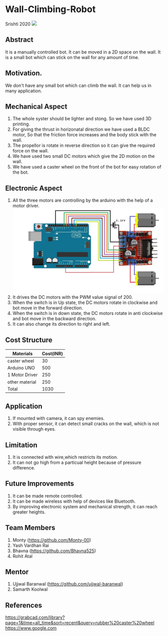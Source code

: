 # Wall-Climbing-Robot
Srishti 2020
![](https://github.com/marsiitr/Wall-Climbing-Robot/blob/de0ab5a1be7fad8a3adcaa81d91c0fda2761cd6a/Images%20and%20Videos/Images/CAD%20design.jpg)

## Abstract
It is a manually controlled bot. It can be moved in a 2D space on the wall. It is a small bot which can stick on the wall for any amount of time. 


## Motivation.
We don't have any small bot which can climb the wall. It can help us in many application.

## Mechanical Aspect
1. The whole syster should be lighter and stong. So we have used 3D printing.
2. For giving the thrust in horizonatal direction we have used a BLDC motor, So that the friction force increases and the body stick with the wall.
3. The propellor is rotate in reverse direction so it can give the required force on the wall.
4. We have used two small DC motors which give the 2D motion on the wall.
5. We have used a caster wheel on the front of the bot for easy rotation of the bot.

## Electronic Aspect
1. All the three motors are controlling by the arduino with the help of a motor driver.
![](https://github.com/marsiitr/Wall-Climbing-Robot/blob/de0ab5a1be7fad8a3adcaa81d91c0fda2761cd6a/Images%20and%20Videos/Images/Arduino%20and%20motor%20driver.jpg)
2. It drives the DC motors with the PWM value signal of 200.
3. When the switch is in Up state, the DC motors rotate in clockwise and bot move in the forward direction.
4. When the switch is in down state, the DC motors rotate in anti clockwise and bot move in the backward direction.
5. It can also change its direction to right and left.

## Cost Structure
| Materials  | Cost(INR) |
| ------------- | ------------- |
| caster wheel | 30 |
| Arduino UNO  |500 |
| 1 Motor Driver  | 250 |
| other material | 250  |
| Total | 1030 |

## Application
1. If mounted with camera, it can spy enemies.
2. With proper sensor, it can detect small cracks on the wall, which is not visible through eyes.

## Limitation
1. It is connected with wire,which restricts its motion.
2. It can not go high from a particual height because of pressure difference.

## Future Improvements
1. It can be made remote controlled.
2. It can be made wireless with help of devices like Bluetooth.
3. By improving electronic system and mechanical strength, it can reach greater heights.

## Team Members
1. Monty (https://github.com/Monty-00)
2. Yash Vardhan Rai
3. Bhavna (https://github.com/Bhavna525)
4. Rohit Atal

## Mentor
1. Ujjwal Baranwal (https://github.com/ujjwal-baranwal)
2. Samarth Koolwal

## References
https://grabcad.com/library?page=1&time=all_time&sort=recent&query=rubber%20caster%20wheel
https://www.google.com
